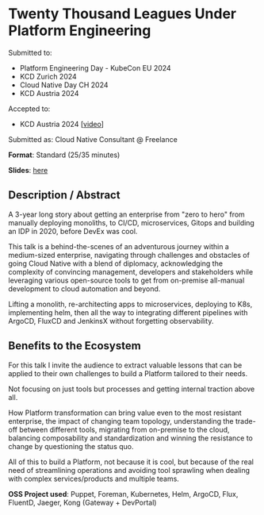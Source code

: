 # Twenty Thousand Leagues Under Platform Engineering

Submitted to:
- Platform Engineering Day - KubeCon EU 2024 
- KCD Zurich 2024
- Cloud Native Day CH 2024
- KCD Austria 2024

Accepted to: 
- KCD Austria 2024 [[video](https://www.youtube.com/watch?v=_TTGPEOsq-Y)]

Submitted as: Cloud Native Consultant @ Freelance

**Format**: Standard (25/35 minutes)

**Slides**: [here](https://docs.google.com/presentation/d/1bQNtGt2-ducS3NzeBBKw1-r_E6QPCdbmAZvS4as2FaU/edit#slide=id.p1)

## Description / Abstract

A 3-year long story about getting an enterprise from "zero to hero" from manually deploying monoliths, to CI/CD, microservices, Gitops and building an IDP in 2020, before DevEx was cool.

This talk is a behind-the-scenes of an adventurous journey within a medium-sized enterprise, navigating through challenges and obstacles of going Cloud Native with a blend of diplomacy, acknowledging the complexity of convincing management, developers and stakeholders while leveraging various open-source tools to get from on-premise all-manual development to cloud automation and beyond.

Lifting a monolith, re-architecting apps to microservices, deploying to K8s, implementing helm, then all the way to integrating different pipelines with ArgoCD, FluxCD and JenkinsX without forgetting observability.

## Benefits to the Ecosystem

For this talk I invite the audience to extract valuable lessons that can be applied to their own challenges to build a Platform tailored to their needs.

Not focusing on just tools but processes and getting internal traction above all.

How Platform transformation can bring value even to the most resistant enterprise, the impact of changing team topology, understanding the trade-off between different tools, migrating from on-premise to the cloud, balancing composability and standardization and winning the resistance to change by questioning the status quo.

All of this to build a Platform, not because it is cool, but because of the real need of streamlining operations and avoiding tool sprawling when dealing with complex services/products and multiple teams.

**OSS Project used**: Puppet, Foreman, Kubernetes, Helm, ArgoCD, Flux, FluentD, Jaeger, Kong (Gateway + DevPortal)
